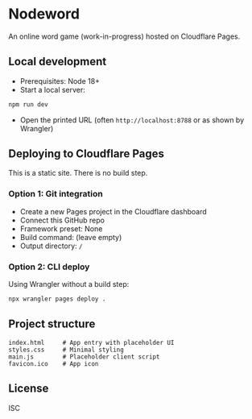# Nodeword

An online word game (work-in-progress) hosted on Cloudflare Pages.

## Local development

- Prerequisites: Node 18+
- Start a local server:

```bash
npm run dev
```

- Open the printed URL (often `http://localhost:8788` or as shown by Wrangler)

## Deploying to Cloudflare Pages

This is a static site. There is no build step.

### Option 1: Git integration
- Create a new Pages project in the Cloudflare dashboard
- Connect this GitHub repo
- Framework preset: None
- Build command: (leave empty)
- Output directory: `/`

### Option 2: CLI deploy

Using Wrangler without a build step:

```bash
npx wrangler pages deploy .
```

## Project structure

```
index.html     # App entry with placeholder UI
styles.css     # Minimal styling
main.js        # Placeholder client script
favicon.ico    # App icon
```

## License

ISC
